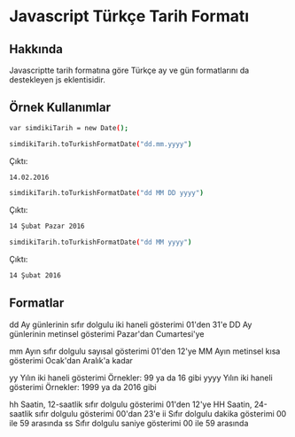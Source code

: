# Javascript Türkçe Tarih Formatı

## Hakkında
Javascriptte tarih formatına göre Türkçe ay ve gün formatlarını da destekleyen js eklentisidir.

## Örnek Kullanımlar

```sh
var simdikiTarih = new Date();
```

```sh
simdikiTarih.toTurkishFormatDate("dd.mm.yyyy")
```
Çıktı: 
```sh
14.02.2016
```

```sh
simdikiTarih.toTurkishFormatDate("dd MM DD yyyy")
```
Çıktı: 
```sh
14 Şubat Pazar 2016
```

```sh
simdikiTarih.toTurkishFormatDate("dd MM yyyy")
```
Çıktı: 
```sh
14 Şubat 2016
```

## Formatlar
dd                      Ay günlerinin sıfır dolgulu iki haneli gösterimi		01'den 31'e
DD                      Ay günlerinin metinsel gösterimi                        Pazar'dan Cumartesi'ye

mm                      Ayın sıfır dolgulu sayısal gösterimi                    01'den 12'ye
MM                      Ayın metinsel kısa gösterimi                            Ocak'dan Aralık'a kadar

yy                      Yılın iki haneli gösterimi                              Örnekler: 99 ya da 16 gibi
yyyy                    Yılın iki haneli gösterimi                              Örnekler: 1999 ya da 2016 gibi

hh                      Saatin, 12-saatlik sıfır dolgulu gösterimi              01'den 12'ye
HH                      Saatin, 24-saatlik sıfır dolgulu gösterimi              00'dan 23'e
ii                      Sıfır dolgulu dakika gösterimi                          00 ile 59 arasında
ss                      Sıfır dolgulu saniye gösterimi                          00 ile 59 arasında

